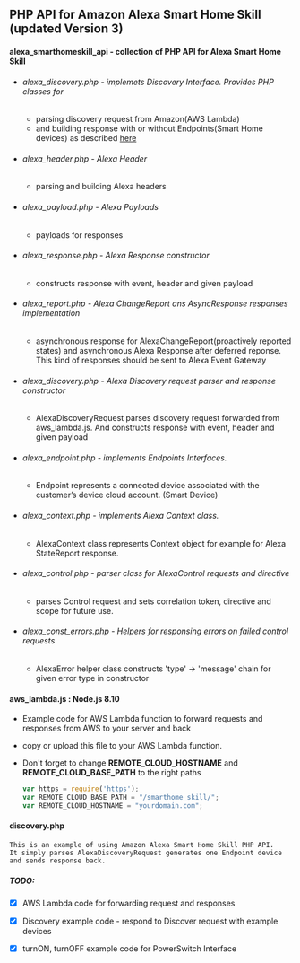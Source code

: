 ## PHP API for Amazon Alexa Smart Home Skill (updated Version 3)


#### alexa_smarthomeskill_api - collection of PHP API for Alexa Smart Home Skill
 
- ###### alexa_discovery.php - implemets Discovery Interface. Provides PHP classes for
   - parsing discovery request from Amazon(AWS Lambda)
   - and building response with or without Endpoints(Smart Home devices) as described [here](https://developer.amazon.com/docs/device-apis/alexa-discovery.html)

- ###### alexa_header.php - Alexa Header 
   - parsing and building Alexa headers

- ###### alexa_payload.php - Alexa Payloads
   - payloads for responses

- ###### alexa_response.php - Alexa Response constructor
   - constructs response with event, header and given payload
   
- ###### alexa_report.php - Alexa ChangeReport ans AsyncResponse responses implementation
   - asynchronous response for AlexaChangeReport(proactively reported states) and asynchronous Alexa Response after deferred reponse. This kind of responses should be sent to Alexa Event Gateway
   
- ###### alexa_discovery.php - Alexa Discovery request parser and response constructor
   - AlexaDiscoveryRequest parses discovery request forwarded from aws_lambda.js. And constructs response with event, header and given payload

- ###### alexa_endpoint.php - implements Endpoints Interfaces.
   - Endpoint represents a connected device associated with the customer’s device cloud account. (Smart Device)
   
- ###### alexa_context.php - implements Alexa Context class.
   - AlexaContext class represents Context object for example for Alexa StateReport response.
   
- ###### alexa_control.php - parser class for AlexaControl requests and directive
   - parses Control request and sets correlation token, directive and scope for future use.   
   
- ###### alexa_const_errors.php - Helpers for responsing errors on failed control requests 
   - AlexaError helper class constructs 'type' -> 'message' chain for given error type in constructor

#### aws_lambda.js : Node.js 8.10
   - Example code for AWS Lambda function to forward requests and responses from AWS to your server and back
   - copy or upload this file to your AWS Lambda function.
   - Don't forget to change **REMOTE_CLOUD_HOSTNAME** and **REMOTE_CLOUD_BASE_PATH** to the right paths

     ```javascript
     var https = require('https');
     var REMOTE_CLOUD_BASE_PATH = "/smarthome_skill/";
     var REMOTE_CLOUD_HOSTNAME = "yourdomain.com";
     ```
#### discovery.php
    This is an example of using Amazon Alexa Smart Home Skill PHP API.
    It simply parses AlexaDiscoveryRequest generates one Endpoint device and sends response back.
    


##### TODO:
  - [x] AWS Lambda code for forwarding request and responses 
  - [x] Discovery example code - respond to Discover request with example devices
  - [x] turnON, turnOFF example code for PowerSwitch Interface


